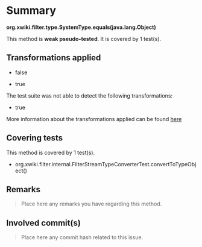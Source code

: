 # Summary
**org.xwiki.filter.type.SystemType.equals(java.lang.Object)**

This method is **weak pseudo-tested**.
It is covered by 1 test(s). 


## Transformations applied

- false

- true


The test suite was not able to detect the following transformations:
 * true 


More information about the transformations applied can be found [here](https://github.com/STAMP-project/pitest-descartes)

## Covering tests
This method is covered by 1 test(s).
* org.xwiki.filter.internal.FilterStreamTypeConverterTest.convertToTypeObject()


## Remarks
> Place here any remarks you have regarding this method.

## Involved commit(s)

> Place here any commit hash related to this issue.
